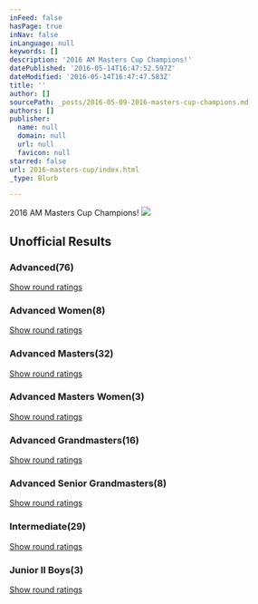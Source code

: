 ```yaml
---
inFeed: false
hasPage: true
inNav: false
inLanguage: null
keywords: []
description: '2016 AM Masters Cup Champions!'
datePublished: '2016-05-14T16:47:52.597Z'
dateModified: '2016-05-14T16:47:47.583Z'
title: ''
author: []
sourcePath: _posts/2016-05-09-2016-masters-cup-champions.md
authors: []
publisher:
  name: null
  domain: null
  url: null
  favicon: null
starred: false
url: 2016-masters-cup/index.html
_type: Blurb

---
```

2016 AM Masters Cup Champions!
![](https://the-grid-user-content.s3-us-west-2.amazonaws.com/7c1fae97-103d-41fa-8121-da1e692c5e60.jpg)

## Unofficial Results

### Advanced(76)

[Show round ratings][0]

### Advanced Women(8)

[Show round ratings][0]

### Advanced Masters(32)

[Show round ratings][0]

### Advanced Masters Women(3)

[Show round ratings][0]

### Advanced Grandmasters(16)

[Show round ratings][0]

### Advanced Senior Grandmasters(8)

[Show round ratings][0]

### Intermediate(29)

[Show round ratings][0]

### Junior II Boys(3)

[Show round ratings][0]

[0]: http://www.pdga.com/tour/event/22273
